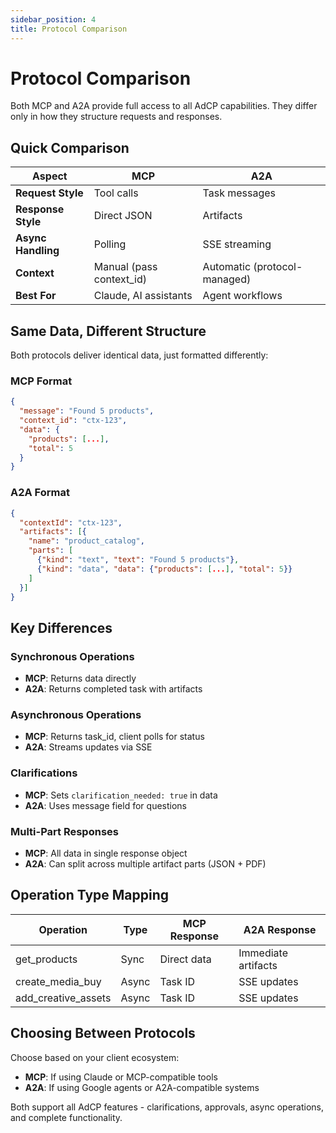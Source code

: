 ```yaml
---
sidebar_position: 4
title: Protocol Comparison
---
```


# Protocol Comparison

Both MCP and A2A provide full access to all AdCP capabilities. They differ only in how they structure requests and responses.

## Quick Comparison

| Aspect | MCP | A2A |
|--------|-----|-----|
| **Request Style** | Tool calls | Task messages |
| **Response Style** | Direct JSON | Artifacts |
| **Async Handling** | Polling | SSE streaming |
| **Context** | Manual (pass context_id) | Automatic (protocol-managed) |
| **Best For** | Claude, AI assistants | Agent workflows |

## Same Data, Different Structure

Both protocols deliver identical data, just formatted differently:

### MCP Format
```json
{
  "message": "Found 5 products",
  "context_id": "ctx-123",
  "data": {
    "products": [...],
    "total": 5
  }
}
```

### A2A Format
```json
{
  "contextId": "ctx-123",
  "artifacts": [{
    "name": "product_catalog",
    "parts": [
      {"kind": "text", "text": "Found 5 products"},
      {"kind": "data", "data": {"products": [...], "total": 5}}
    ]
  }]
}
```

## Key Differences

### Synchronous Operations
- **MCP**: Returns data directly
- **A2A**: Returns completed task with artifacts

### Asynchronous Operations  
- **MCP**: Returns task_id, client polls for status
- **A2A**: Streams updates via SSE

### Clarifications
- **MCP**: Sets `clarification_needed: true` in data
- **A2A**: Uses message field for questions

### Multi-Part Responses
- **MCP**: All data in single response object
- **A2A**: Can split across multiple artifact parts (JSON + PDF)

## Operation Type Mapping

| Operation | Type | MCP Response | A2A Response |
|-----------|------|--------------|--------------|
| get_products | Sync | Direct data | Immediate artifacts |
| create_media_buy | Async | Task ID | SSE updates |
| add_creative_assets | Async | Task ID | SSE updates |

## Choosing Between Protocols

Choose based on your client ecosystem:
- **MCP**: If using Claude or MCP-compatible tools
- **A2A**: If using Google agents or A2A-compatible systems

Both support all AdCP features - clarifications, approvals, async operations, and complete functionality.